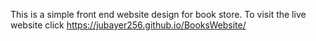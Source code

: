 This is a simple front end website design for book store. To visit the live website click https://jubayer256.github.io/BooksWebsite/
